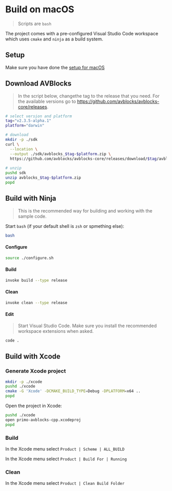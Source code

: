 # Build on macOS

> Scripts are `bash`

The project comes with a pre-configured Visual Studio Code workspace which uses `cmake` and `ninja` as a build system. 

## Setup

Make sure you have done the [setup for macOS](./setup-mac.md) 

## Download AVBlocks
> In the script below, changethe  tag to the release that  you need. For the available versions go to https://github.com/avblocks/avblocks-core/releases.   

```bash
# select version and platform
tag="v2.3.5-alpha.1"
platform="darwin"

# download
mkdir -p ./sdk
curl \
  --location \
  --output ./sdk/avblocks_$tag-$platform.zip \
  https://github.com/avblocks/avblocks-core/releases/download/$tag/avblocks_$tag-$platform.zip
  
# unzip
pushd sdk
unzip avblocks_$tag-$platform.zip
popd
```

## Build with Ninja

> This is the recommended way for building and working with the sample code.

Start `bash` (if your default shell is `zsh` or spmething else):

```bash
bash
```

#### Configure

```bash
source ./configure.sh
```

#### Build

```bash
invoke build --type release
```

#### Clean

```bash
invoke clean --type release
```

#### Edit

> Start Visual Studio Code. Make sure you install the recommended workspace extensions when asked.

```bash
code .
```

## Build with Xcode

### Generate Xcode project

```bash
mkdir -p ./xcode
pushd ./xcode
cmake -G 'Xcode' -DCMAKE_BUILD_TYPE=Debug -DPLATFORM=x64 ..
popd  
```

Open the project in Xcode:

```bash
pushd ./xcode 
open primo-avblocks-cpp.xcodeproj
popd
```

### Build

In the Xcode menu select `Product | Scheme | ALL_BUILD`

In the Xcode menu select `Product | Build For | Running`

### Clean

In the Xcode menu select `Product | Clean Build Folder` 